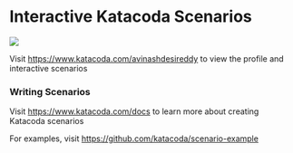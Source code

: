 # Interactive Katacoda Scenarios

[![](http://shields.katacoda.com/katacoda/avinashdesireddy/count.svg)](https://www.katacoda.com/avinashdesireddy "Get your profile on Katacoda.com")

Visit https://www.katacoda.com/avinashdesireddy to view the profile and interactive scenarios

### Writing Scenarios
Visit https://www.katacoda.com/docs to learn more about creating Katacoda scenarios

For examples, visit https://github.com/katacoda/scenario-example
